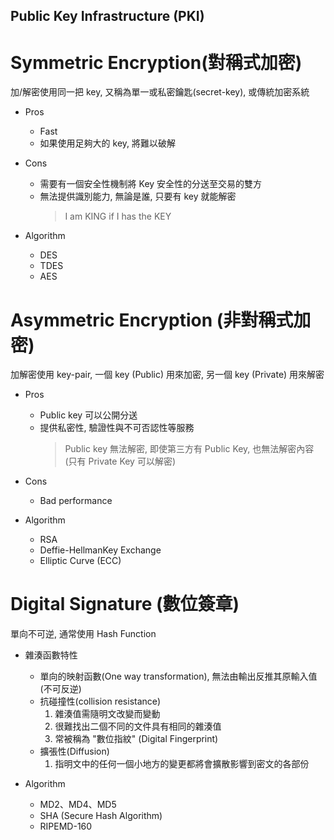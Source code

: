 Public Key Infrastructure (PKI)
---

# Symmetric Encryption(對稱式加密)

加/解密使用同一把 key, 又稱為單一或私密鑰匙(secret-key), 或傳統加密系統

+ Pros
    - Fast
    - 如果使用足夠大的 key, 將難以破解

+ Cons
    - 需要有一個安全性機制將 Key 安全性的分送至交易的雙方
    - 無法提供識別能力, 無論是誰, 只要有 key 就能解密
        > I am KING if I has the KEY

+ Algorithm
    - DES
    - TDES
    - AES


# Asymmetric Encryption (非對稱式加密)

加解密使用 key-pair, 一個 key (Public) 用來加密, 另一個 key (Private) 用來解密

+ Pros
    - Public key 可以公開分送
    - 提供私密性, 驗證性與不可否認性等服務
        > Public key 無法解密, 即使第三方有 Public Key, 也無法解密內容 (只有 Private Key 可以解密)

+ Cons
    - Bad performance

+ Algorithm
    - RSA
    - Deffie-HellmanKey Exchange
    - Elliptic Curve (ECC)

# Digital Signature (數位簽章)

單向不可逆, 通常使用 Hash Function

+ 雜湊函數特性
    - 單向的映射函數(One way transformation), 無法由輸出反推其原輸入值 (不可反逆)
    - 抗碰撞性(collision resistance)
        1. 雜湊值需隨明文改變而變動
        1. 很難找出二個不同的文件具有相同的雜湊值
        1. 常被稱為 "數位指紋" (Digital Fingerprint)
    - 擴張性(Diffusion)
        1. 指明文中的任何一個小地方的變更都將會擴散影響到密文的各部份


+ Algorithm
    - MD2、MD4、MD5
    - SHA (Secure Hash Algorithm)
    - RIPEMD-160

